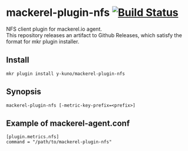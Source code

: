 # mackerel-plugin-nfs [![Build Status](https://travis-ci.org/y-kuno/mackerel-plugin-nfs.svg?branch=master)](https://travis-ci.org/y-kuno/mackerel-plugin-nfs)

NFS client plugin for mackerel.io agent.  
This repository releases an artifact to Github Releases, which satisfy the format for mkr plugin installer.

## Install

```shell
mkr plugin install y-kuno/mackerel-plugin-nfs
```

## Synopsis

```
mackerel-plugin-nfs [-metric-key-prefix=<prefix>]
```

## Example of mackerel-agent.conf

```text
[plugin.metrics.nfs]
command = "/path/to/mackerel-plugin-nfs"
```